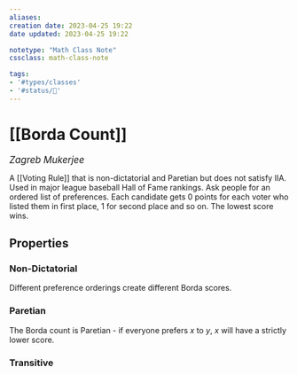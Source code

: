 ```yaml
---
aliases:
creation date: 2023-04-25 19:22
date updated: 2023-04-25 19:22

notetype: "Math Class Note"
cssclass: math-class-note

tags: 
- '#types/classes'
- '#status/🚧'
---
```


# [[Borda Count]]
<span style = "font-size:120%"><i >Zagreb Mukerjee </i></span>



A [[Voting Rule]] that is non-dictatorial and Paretian but does not satisfy IIA. Used in major league baseball Hall of Fame rankings. Ask people for an ordered list of preferences. Each candidate gets $0$ points for each voter who listed them in first place, $1$ for second place and so on. The lowest score wins. 

## Properties

### Non-Dictatorial

Different preference orderings create different Borda scores. 

### Paretian

The Borda count is Paretian - if everyone prefers $x$ to $y$, $x$ will have a strictly lower score. 

### Transitive
